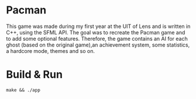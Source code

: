 # Pacman
This game was made during my first year at the UIT of Lens and is written in C++, using the SFML API.
The goal was to recreate the Pacman game and to add some optional features.
Therefore, the game contains an AI for each ghost (based on the original game),an achievement system, some statistics, a hardcore mode, themes and so on.

# Build & Run 
```shell
make && ./app
```
